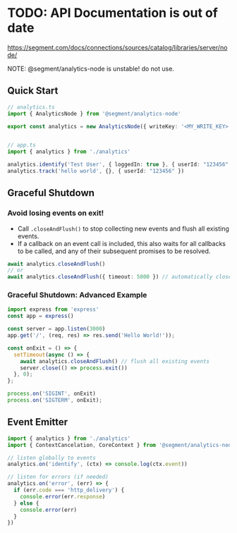 # TODO: API Documentation is out of date

https://segment.com/docs/connections/sources/catalog/libraries/server/node/


NOTE:  @segment/analytics-node is unstable! do not use.

## Quick Start
```ts
// analytics.ts
import { AnalyticsNode } from '@segment/analytics-node'

export const analytics = new AnalyticsNode({ writeKey: '<MY_WRITE_KEY>' })


// app.ts
import { analytics } from './analytics'

analytics.identify('Test User', { loggedIn: true }, { userId: "123456" })
analytics.track('hello world', {}, { userId: "123456" })

```

## Graceful Shutdown
### Avoid losing events on exit!
 * Call `.closeAndFlush()` to stop collecting new events and flush all existing events.
  * If a callback on an event call is included, this also waits for all callbacks to be called, and any of their subsequent promises to be resolved.
```ts
await analytics.closeAndFlush()
// or
await analytics.closeAndFlush({ timeout: 5000 }) // automatically closes after 5000ms
```
### Graceful Shutdown: Advanced Example
```ts
import express from 'express'
const app = express()

const server = app.listen(3000)
app.get('/', (req, res) => res.send('Hello World!'));

const onExit = () => {
  setTimeout(async () => {
    await analytics.closeAndFlush() // flush all existing events
    server.close(() => process.exit())
  }, 0);
};

process.on('SIGINT', onExit)
process.on('SIGTERM', onExit);

```

## Event Emitter
```ts
import { analytics } from './analytics'
import { ContextCancelation, CoreContext } from '@segment/analytics-node'

// listen globally to events
analytics.on('identify', (ctx) => console.log(ctx.event))

// listen for errors (if needed)
analytics.on('error', (err) => {
  if (err.code === 'http_delivery') {
    console.error(err.response)
  } else {
    console.error(err)
  }
})
```


